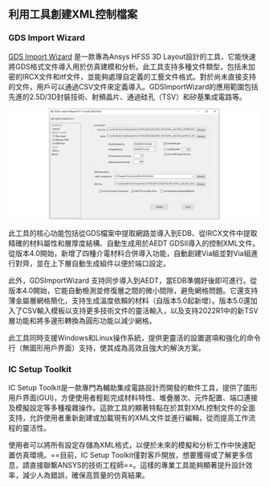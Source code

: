 利用工具創建XML控制檔案
---

### GDS Import Wizard
[GDS Import Wizard](https://github.com/YongshengGuo/GDSImportWizard) 是一款專為Ansys HFSS 3D Layout設計的工具，它能快速將GDS格式文件導入用於仿真建模和分析。此工具支持多種文件類型，包括未加密的IRCX文件和itf文件，並能夠處理自定義的工藝文件格式。對於尚未直接支持的文件，用戶可以通過CSV文件來定義導入。GDSImportWizard的應用範圍包括先進的2.5D/3D封裝技術、射頻晶片、通過硅孔（TSV）和矽基集成電路等。

![277663987-2b777bee-9e76-494e-9009-f789b6ef7b42](/assets/277663987-2b777bee-9e76-494e-9009-f789b6ef7b42_j2r30yq6p.png)

此工具的核心功能包括從GDS檔案中提取網路並導入到EDB、從IRCX文件中提取精確的材料屬性和層厚度結構、自動生成用於AEDT GDSII導入的控制XML文件。從版本4.0開始，新增了四種介電材料合併導入功能，自動創建Via組並對Via組進行對齊，並在上下層自動生成組件以便於端口設定。

此外，GDSImportWizard 支持同步導入到AEDT，當EDB準備好後即可進行。從版本4.0開始，它能自動檢測並修復層之間的微小間隙，避免網格問題。它還支持薄金屬層網格簡化，支持生成溫度依賴的材料（自版本5.0起新增）。版本5.0還加入了CSV輸入模板以支持更多技術文件的靈活輸入，以及支持2022R1中的新TSV層功能和將多邊形轉換為圓形功能以減少網格。

此工具同時支援Windows和Linux操作系統，提供更靈活的設置選項和強化的命令行（無圖形用戶界面）支持，使其成為高效且強大的解決方案。

### IC Setup Toolkit

IC Setup Toolkit是一款專門為輔助集成電路設計而開發的軟件工具，提供了圖形用戶界面(GUI)，方便使用者輕鬆完成材料特性、堆疊層次、元件配置、端口連接及模擬設定等多種複雜操作。這款工具的顯著特點在於其對XML控制文件的全面支持，允許使用者重新創建或加載現有的XML文件並進行編輯，從而提高工作流程的靈活性。

使用者可以將所有設定存儲為XML格式，以便於未來的模擬和分析工作中快速配置仿真環境。==目前，IC Setup Toolkit僅對客戶開放，想要獲得或了解更多信息，請直接聯繫ANSYS的技術工程師==。這樣的專業工具能夠顯著提升設計效率，減少人為錯誤，確保高質量的仿真結果。

